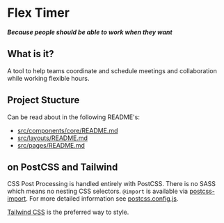 # Flex Timer

**_Because people should be able to work when they want_**

## What is it?

A tool to help teams coordinate and schedule meetings and collaboration while working flexible hours.

## Project Stucture

Can be read about in the following README's: 

* [src/components/core/README.md](src/components/core/README.md)
* [src/layouts/README.md](src/layouts/README.md)
* [src/pages/README.md](src/pages/README.md)

## on PostCSS and Tailwind

CSS Post Processing is handled entirely with PostCSS. There is no SASS which means no nesting CSS selectors. `@import` is available via [postcss-import](https://github.com/postcss/postcss-import). For more detailed information see [postcss.config.js](https://github.com/lbsonley/flex-timer/blob/master/postcss.config.js).

[Tailwind CSS](https://tailwindcss.com/docs) is the preferred way to style.


